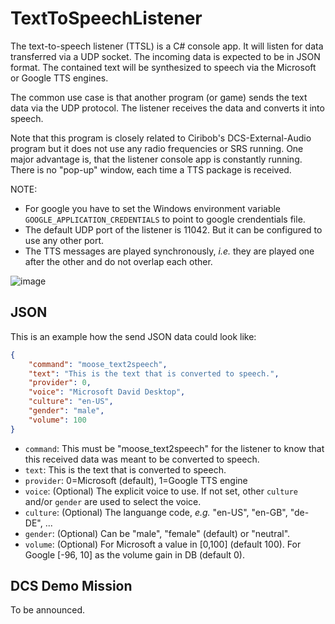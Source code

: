 # TextToSpeechListener

The text-to-speech listener (TTSL) is a C# console app. It will listen for data transferred via a UDP socket.
The incoming data is expected to be in JSON format. The contained text will be synthesized to speech via the Microsoft or Google TTS engines.

The common use case is that another program (or game) sends the text data via the UDP protocol. The listener receives the data and converts it into speech.

Note that this program is closely related to Ciribob's DCS-External-Audio program but it does not use any radio frequencies or SRS running.
One major advantage is, that the listener console app is constantly running. There is no "pop-up" window, each time a TTS package is received.

NOTE:
* For google you have to set the Windows environment variable `GOOGLE_APPLICATION_CREDENTIALS` to point to google crendentials file.
* The default UDP port of the listener is 11042. But it can be configured to use any other port. 
* The TTS messages are played synchronously, *i.e.* they are played one after the other and do not overlap each other.

![image](https://user-images.githubusercontent.com/28947887/234686638-79272a70-aaff-426d-9d01-6252bf779a1b.png)

## JSON
This is an example how the send JSON data could look like:
```json
{
    "command": "moose_text2speech",
    "text": "This is the text that is converted to speech.",
    "provider": 0,
    "voice": "Microsoft David Desktop",
    "culture": "en-US",
    "gender": "male",
    "volume": 100
}
```
* `command`: This must be "moose_text2speech" for the listener to know that this received data was meant to be converted to speech.
* `text`: This is the text that is converted to speech.
* `provider`: 0=Microsoft (default), 1=Google TTS engine
* `voice`: (Optional) The explicit voice to use. If not set, other `culture` and/or `gender` are used to select the voice.
* `culture`: (Optional) The languange code, *e.g.* "en-US", "en-GB", "de-DE", ...
* `gender`: (Optional) Can be "male", "female" (default) or "neutral".
* `volume`: (Optional) For Microsoft a value in [0,100] (default 100). For Google [-96, 10] as the volume gain in DB (default 0).

## DCS Demo Mission

To be announced.
